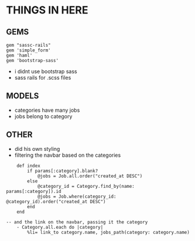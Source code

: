 # THINGS IN HERE

## GEMS

```
gem "sassc-rails"
gem 'simple_form'
gem 'haml'
gem 'bootstrap-sass'
```
- i didnt use bootstrap sass
- sass rails for .scss files

## MODELS
- categories have many jobs
- jobs belong to category

## OTHER
- did his own styling
- filtering the navbar based on the categories

```
	def index
		if params[:category].blank?
			@jobs = Job.all.order("created_at DESC")
		else
			@category_id = Category.find_by(name: params[:category]).id
			@jobs = Job.where(category_id: @category_id).order("created_at DESC")
		end
	end

-- and the link on the navbar, passing it the category
	- Category.all.each do |category|
		%li= link_to category.name, jobs_path(category: category.name)
```
